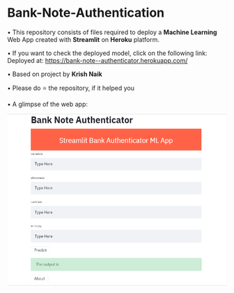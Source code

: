 # Bank-Note-Authentication
• This repository consists of files required to deploy a **Machine Learning** Web App created with **Streamlit** on **Heroku** platform.

• If you want to check the deployed model, click on the following link: <br>
  Deployed at: https://bank-note--authenticator.herokuapp.com/
  
• Based on project by **Krish Naik**

  
• Please do ⭐ the repository, if it helped you

• A glimpse of the web app: <br>

<img src="/demo.gif" width="898" height="394.27"/>
